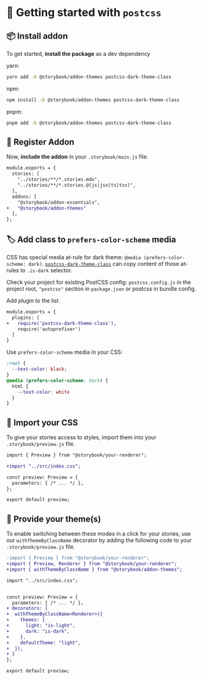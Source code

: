 # 🏁 Getting started with `postcss`

## 📦 Install addon

To get started, **install the package** as a dev dependency

yarn:

```zsh
yarn add -D @storybook/addon-themes postcss-dark-theme-class
```

npm:

```zsh
npm install -D @storybook/addon-themes postcss-dark-theme-class
```

pnpm:

```zsh
pnpm add -D @storybook/addon-themes postcss-dark-theme-class
```

## 🧩 Register Addon

Now, **include the addon** in your `.storybook/main.js` file.

```diff
module.exports = {
  stories: [
    "../stories/**/*.stories.mdx",
    "../stories/**/*.stories.@(js|jsx|ts|tsx)",
  ],
  addons: [
    "@storybook/addon-essentials",
+   "@storybook/addon-themes"
  ],
};
```

## 🏷️ Add class to `prefers-color-scheme` media

CSS has special media at-rule for dark theme: `@media (prefers-color-scheme: dark)`. [`postcss-dark-theme-class`](https://github.com/postcss/postcss-dark-theme-class) can copy content of those at-rules to `.is-dark` selector.

Check your project for existing PostCSS config: `postcss.config.js` in the project root, `"postcss"` section in `package.json` or postcss in bundle config.

Add plugin to the list.

```diff
module.exports = {
  plugins: [
+   require('postcss-dark-theme-class'),
    require('autoprefixer')
  ]
}
```

Use `prefers-color-scheme` media in your CSS:

```css
:root {
  --text-color: black;
}
@media (prefers-color-scheme: dark) {
  html {
    --text-color: white
  }
}
```

## 🥾 Import your CSS

To give your stories access to styles, import them into your `.storybook/preview.js` file.

```diff
import { Preview } from "@storybook/your-renderer";

+import "../src/index.css";

const preview: Preview = {
  parameters: { /* ... */ },
};

export default preview;
```

## 🎨 Provide your theme(s)

To enable switching between these modes in a click for your stories, use our `withThemeByClassName` decorator by adding the following code to your `.storybook/preview.js` file.

```diff
-import { Preview } from "@storybook/your-renderer";
+import { Preview, Renderer } from "@storybook/your-renderer";
+import { withThemeByClassName } from "@storybook/addon-themes";

import "../src/index.css";


const preview: Preview = {
  parameters: { /* ... */ },
+ decorators: [
+  withThemeByClassName<Renderer>({
+    themes: {
+      light: "is-light",
+      dark: "is-dark",
+    },
+    defaultTheme: "light",
+  }),
+ ]
};

export default preview;
```
